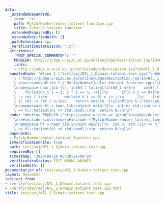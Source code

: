 ```yaml
---
data:
  _extendedDependsOn:
  - icon: ':x:'
    path: Mylib/Number/euler_totient_function.cpp
    title: Euler's totient function
  _extendedRequiredBy: []
  _extendedVerifiedWith: []
  _pathExtension: cpp
  _verificationStatusIcon: ':x:'
  attributes:
    '*NOT_SPECIAL_COMMENTS*': ''
    PROBLEM: http://judge.u-aizu.ac.jp/onlinejudge/description.jsp?id=NTL_1_D
    links:
    - http://judge.u-aizu.ac.jp/onlinejudge/description.jsp?id=NTL_1_D
  bundledCode: "#line 1 \"test/aoj/NTL_1_D/main.totient.test.cpp\"\n#define PROBLEM\
    \ \"http://judge.u-aizu.ac.jp/onlinejudge/description.jsp?id=NTL_1_D\"\n\n#include\
    \ <iostream>\n#line 2 \"Mylib/Number/euler_totient_function.cpp\"\n#include <cstdint>\n\
    \nnamespace haar_lib {\n  int64_t totient(int64_t n){\n    int64_t ret = n;\n\n\
    \    for(int64_t i = 2; i * i <= n; ++i){\n      if(n % i == 0){\n        ret\
    \ -= ret / i;\n        while(n % i == 0) n /= i;\n      }\n    }\n\n    if(n !=\
    \ 1) ret -= ret / n;\n\n    return ret;\n  }\n}\n#line 5 \"test/aoj/NTL_1_D/main.totient.test.cpp\"\
    \n\nnamespace hl = haar_lib;\n\nint main(){\n  int n; std::cin >> n;\n\n  std::cout\
    \ << hl::totient(n) << std::endl;\n\n  return 0;\n}\n"
  code: "#define PROBLEM \"http://judge.u-aizu.ac.jp/onlinejudge/description.jsp?id=NTL_1_D\"\
    \n\n#include <iostream>\n#include \"Mylib/Number/euler_totient_function.cpp\"\n\
    \nnamespace hl = haar_lib;\n\nint main(){\n  int n; std::cin >> n;\n\n  std::cout\
    \ << hl::totient(n) << std::endl;\n\n  return 0;\n}\n"
  dependsOn:
  - Mylib/Number/euler_totient_function.cpp
  isVerificationFile: true
  path: test/aoj/NTL_1_D/main.totient.test.cpp
  requiredBy: []
  timestamp: '2020-09-26 05:28:21+09:00'
  verificationStatus: TEST_WRONG_ANSWER
  verifiedWith: []
documentation_of: test/aoj/NTL_1_D/main.totient.test.cpp
layout: document
redirect_from:
- /verify/test/aoj/NTL_1_D/main.totient.test.cpp
- /verify/test/aoj/NTL_1_D/main.totient.test.cpp.html
title: test/aoj/NTL_1_D/main.totient.test.cpp
---
```

